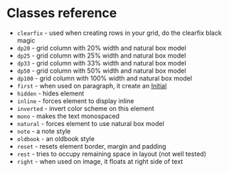 # Classes reference

- `clearfix` - used when creating rows in your grid, do the clearfix black magic
- `dp20` - grid column with 20% width and natural box model
- `dp25` - grid column with 25% width and natural box model
- `dp33` - grid column with 33% width and natural box model
- `dp50` - grid column with 50% width and natural box model
- `dp100` - grid column with 100% width and natural box model
- `first` - when used on paragraph, it create an [Initial](http://en.wikipedia.org/wiki/Initial)
- `hidden` - hides element
- `inline` - forces element to display inline
- `inverted` - invert color scheme on this element
- `mono` - makes the text monospaced
- `natural` - forces element to use natural box model
- `note` - a note style
- `oldbook` - an oldbook style
- `reset` - resets element border, margin and padding
- `rest` - tries to occupy remaining space in layout (not well tested)
- `right` - when used on image, it floats at right side of text

